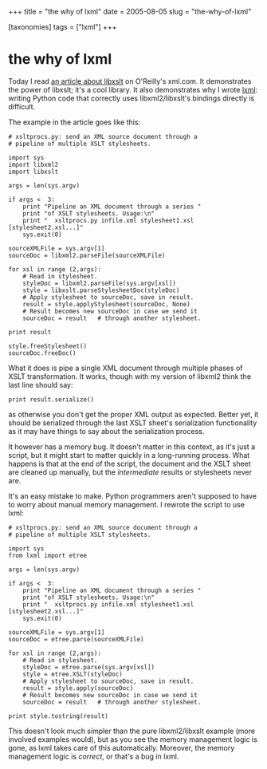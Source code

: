 +++
title = "the why of lxml"
date = 2005-08-05
slug = "the-why-of-lxml"

[taxonomies]
tags = ["lxml"]
+++

# the why of lxml

Today I read [an article about
libxslt](http://www.xml.com/pub/a/2005/08/03/libxslt.html) on O'Reilly's
xml.com. It demonstrates the power of libxslt; it's a cool library. It
also demonstrates why I wrote [lxml](http://codespeak.net/lxml): writing
Python code that correctly uses libxml2/libxslt's bindings directly is
difficult.

The example in the article goes like this:

    # xsltprocs.py: send an XML source document through a
    # pipeline of multiple XSLT stylesheets.

    import sys
    import libxml2
    import libxslt

    args = len(sys.argv)

    if args <  3:
        print "Pipeline an XML document through a series "
        print "of XSLT stylesheets. Usage:\n"
        print "  xsltprocs.py infile.xml stylesheet1.xsl   [stylesheet2.xsl...]"
        sys.exit(0)

    sourceXMLFile = sys.argv[1]
    sourceDoc = libxml2.parseFile(sourceXMLFile)

    for xsl in range (2,args):
        # Read in stylesheet.
        styleDoc = libxml2.parseFile(sys.argv[xsl])
        style = libxslt.parseStylesheetDoc(styleDoc)
        # Apply stylesheet to sourceDoc, save in result.
        result = style.applyStylesheet(sourceDoc, None)
        # Result becomes new sourceDoc in case we send it
        sourceDoc = result   # through another stylesheet.

    print result

    style.freeStylesheet()
    sourceDoc.freeDoc()

What it does is pipe a single XML document through multiple phases of
XSLT transformation. It works, though with my version of libxml2 think
the last line should say:

    print result.serialize()

as otherwise you don't get the proper XML output as expected. Better
yet, it should be serialized through the last XSLT sheet's serialization
functionality as it may have things to say about the serialization
process.

It however has a memory bug. It doesn't matter in this context, as it's
just a script, but it might start to matter quickly in a long-running
process. What happens is that at the end of the script, the document and
the XSLT sheet are cleaned up manually, but the *intermediate* results
or stylesheets never are.

It's an easy mistake to make. Python programmers aren't supposed to have
to worry about manual memory management. I rewrote the script to use
lxml:

    # xsltprocs.py: send an XML source document through a
    # pipeline of multiple XSLT stylesheets.

    import sys
    from lxml import etree

    args = len(sys.argv)

    if args <  3:
        print "Pipeline an XML document through a series "
        print "of XSLT stylesheets. Usage:\n"
        print "  xsltprocs.py infile.xml stylesheet1.xsl [stylesheet2.xsl...]"
        sys.exit(0)

    sourceXMLFile = sys.argv[1]
    sourceDoc = etree.parse(sourceXMLFile)

    for xsl in range (2,args):
        # Read in stylesheet.
        styleDoc = etree.parse(sys.argv[xsl])
        style = etree.XSLT(styleDoc)
        # Apply stylesheet to sourceDoc, save in result.
        result = style.apply(sourceDoc)
        # Result becomes new sourceDoc in case we send it
        sourceDoc = result   # through another stylesheet.

    print style.tostring(result)

This doesn't look much simpler than the pure libxml2/libxslt example
(more involved examples would), but as you see the memory management
logic is gone, as lxml takes care of this automatically. Moreover, the
memory management logic is *correct*, or that's a bug in lxml.
